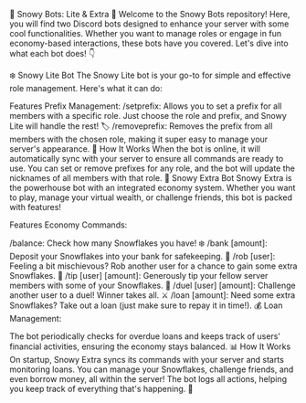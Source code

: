 🎉 Snowy Bots: Lite & Extra 🎉
Welcome to the Snowy Bots repository! Here, you will find two Discord bots designed to enhance your server with some cool functionalities. Whether you want to manage roles or engage in fun economy-based interactions, these bots have you covered. Let's dive into what each bot does! 👇

❄️ Snowy Lite Bot
The Snowy Lite bot is your go-to for simple and effective role management. Here's what it can do:

Features
Prefix Management:
/setprefix: Allows you to set a prefix for all members with a specific role. Just choose the role and prefix, and Snowy Lite will handle the rest! 🏷️
/removeprefix: Removes the prefix from all members with the chosen role, making it super easy to manage your server's appearance. 🚫
How It Works
When the bot is online, it will automatically sync with your server to ensure all commands are ready to use.
You can set or remove prefixes for any role, and the bot will update the nicknames of all members with that role.
🌟 Snowy Extra Bot
Snowy Extra is the powerhouse bot with an integrated economy system. Whether you want to play, manage your virtual wealth, or challenge friends, this bot is packed with features!

Features
Economy Commands:

/balance: Check how many Snowflakes you have! ❄️
/bank [amount]: Deposit your Snowflakes into your bank for safekeeping. 🏦
/rob [user]: Feeling a bit mischievous? Rob another user for a chance to gain some extra Snowflakes. 🤫
/tip [user] [amount]: Generously tip your fellow server members with some of your Snowflakes. 💸
/duel [user] [amount]: Challenge another user to a duel! Winner takes all. ⚔️
/loan [amount]: Need some extra Snowflakes? Take out a loan (just make sure to repay it in time!). 💰
Loan Management:

The bot periodically checks for overdue loans and keeps track of users' financial activities, ensuring the economy stays balanced. 📊
How It Works
On startup, Snowy Extra syncs its commands with your server and starts monitoring loans.
You can manage your Snowflakes, challenge friends, and even borrow money, all within the server!
The bot logs all actions, helping you keep track of everything that's happening. 📝
